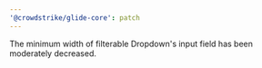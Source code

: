 ```yaml
---
'@crowdstrike/glide-core': patch
---
```


The minimum width of filterable Dropdown's input field has been moderately decreased.
